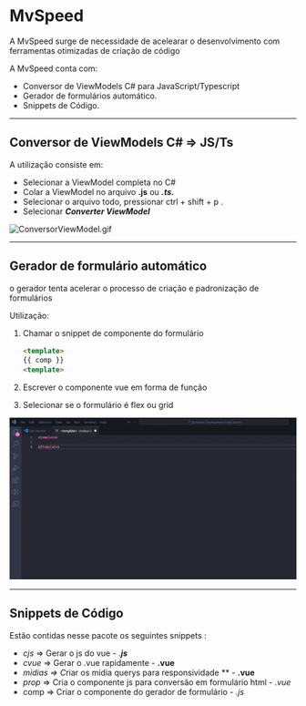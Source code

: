 # MvSpeed

A MvSpeed surge de necessidade de acelearar o desenvolvimento com ferramentas otimizadas de criação de código

A MvSpeed conta com:

- Conversor de ViewModels C# para JavaScript/Typescript
- Gerador de formulários automático.
- Snippets de Código.

---

## Conversor de ViewModels C# ⇒ JS/Ts

A utilização consiste em:

- Selecionar a ViewModel completa no C#
- Colar a ViewModel no arquivo  **********.js********** ou ***.ts.***
- Selecionar o arquivo todo, pressionar ctrl + shift + p .
- Selecionar *******************Converter ViewModel*******************

![ConversorViewModel.gif](./assets/gifs/ConversorViewModel.gif)

---

## Gerador de formulário automático

o gerador tenta acelerar o processo de criação e padronização de formulários

Utilização:

1. Chamar o snippet de componente do formulário
    
    ```html
    <template>
    {{ comp }}
    <template>
    ```
    
2. Escrever o componente vue em forma de função
3. Selecionar se o formulário é flex ou grid

![GeradorDeFormulario.gif](./assets/gifs/GeradorDeFormulario.gif)

---

## Snippets de Código

Estão contidas nesse pacote os seguintes snippets :

- *cjs* ⇒ Gerar o js do vue - .***js***
- *cvue* ⇒ Gerar o .vue rapidamente - ****.vue****
- *midias ⇒ C*riar os midia querys para responsividade  ** - ****.vue****
- *prop* ⇒ Cria o componente js para conversão em formulário html -  *.vue*
- comp ⇒ Criar o componente do gerador de formulário - *.js*